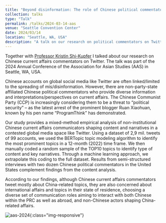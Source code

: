 ```yaml
---
title: "Beyond disinformation: The role of Chinese political commentators on Twitter"
collection: talks
type: "Talk"
permalink: /talks/2024-03-14-aas
venue: "Seattle Convention Center"
date: 2024/03/14
location: "Seattle, WA, USA"
description: "A talk on our research on political commentators on Twitter"
---
```


Together with [Professor Kristin Shi-Kupfer](https://www.uni-trier.de/universitaet/fachbereiche-faecher/fachbereich-ii/faecher/sinologie/profil/team/prof-dr-kristin-shi-kupfer) I talked about our research on Chinese current affairs commentators on Twitter. The talk was part of the 2024 Annual Conference of the Association for Asian Studies (AAS) in Seattle, WA, USA.

Chinese accounts on global social media like Twitter are often linked/limited to the spreading of mis/disinformation. However, there are non-party-state affiliated Chinese political commentators who provide diverse information and interpretations/perspectives on current affairs. The Chinese Communist Party (CCP) is increasingly considering them to be a threat to “political security” – as the latest arrest of the prominent blogger Ruan Xiaohuan, known by his pen name “ProgramThink” has demonstrated.

Our study provides a mixed-method empirical analysis of non-institutional Chinese current affairs communicators shaping content and narratives in a contested global media space like Twitter. Using a dataset of 2,9 mil. tweets of 99 accounts, we used the BERTopic topic modeling algorithm to identify the most prominent topics in a 12-month (2022) time frame. We then manually coded a random sample of the TOP10 topics to identify type of content and key narratives. Through a machine learning approach, we extrapolate this coding to the full dataset. Results from semi-structured interviews with two dozen Chinese political commentators in the United States complement findings from the content analysis.

According to our findings, although Chinese current affairs commentators tweet mostly about China-related topics, they are also concerned about international affairs and topics in their state of residence, choosing a diverse set of communication roles aiming to interact with both Chinese within the PRC as well as abroad, and non-Chinese actors shaping China-related affairs.

![aas-2024](https://florian-eichin.com/images/aas-2024.png){:class="img-responsive"}